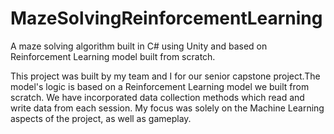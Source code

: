 # MazeSolvingReinforcementLearning
 A maze solving algorithm built in C# using Unity and based on Reinforcement Learning model built from scratch.


This project was built by my team and I for our senior capstone project.The model's logic is based on a Reinforcement Learning model we built from scratch. We have incorporated data collection methods which read and write data from each session. My focus was solely on the Machine Learning aspects of the project, as well as gameplay. 

